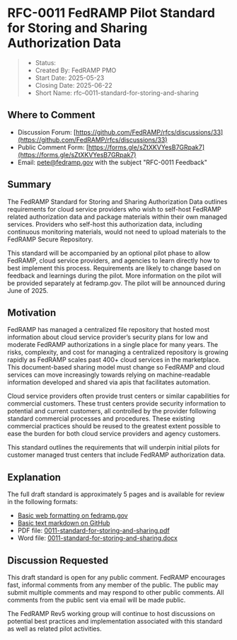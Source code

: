 # RFC-0011 FedRAMP Pilot Standard for Storing and Sharing Authorization Data

> - Status:
> - Created By: FedRAMP PMO
> - Start Date: 2025-05-23
> - Closing Date: 2025-06-22
> - Short Name: rfc–0011-standard-for-storing-and-sharing

## Where to Comment

- Discussion Forum: [https://github.com/FedRAMP/rfcs/discussions/33](https://github.com/FedRAMP/rfcs/discussions/33)
- Public Comment Form: [https://forms.gle/sZtXKVYesB7GRpak7](https://forms.gle/sZtXKVYesB7GRpak7)
- Email: pete@fedramp.gov with the subject "RFC-0011 Feedback"

## Summary

The FedRAMP Standard for Storing and Sharing Authorization Data outlines requirements for cloud service providers who wish to self-host FedRAMP related authorization data and package materials within their own managed services. Providers who self-host this authorization data, including continuous monitoring materials, would not need to upload materials to the FedRAMP Secure Repository.

This standard will be accompanied by an optional pilot phase to allow FedRAMP, cloud service providers, and agencies to learn directly how to best implement this process. Requirements are likely to change based on feedback and learnings during the pilot. More information on the pilot will be provided separately at fedramp.gov. The pilot will be announced during June of 2025.

## Motivation

FedRAMP has managed a centralized file repository that hosted most information about cloud service provider’s security plans for low and moderate FedRAMP authorizations in a single place for many years. The risks, complexity, and cost for managing a centralized repository is growing rapidly as FedRAMP scales past 400+ cloud services in the marketplace. This document-based sharing model must change so FedRAMP and cloud services can move increasingly towards relying on machine-readable information developed and shared via apis that facilitates automation.

Cloud service providers often provide trust centers or similar capabilities for commercial customers. These trust centers provide security information to potential and current customers, all controlled by the provider following standard commercial processes and procedures. These existing commercial practices should be reused to the greatest extent possible to ease the burden for both cloud service providers and agency customers.

This standard outlines the requirements that will underpin initial pilots for customer managed trust centers that include FedRAMP authorization data.

## Explanation

The full draft standard is approximately 5 pages and is available for review in the following formats:

- [Basic web formatting on fedramp.gov](https://fedramp.gov/updates/rfcs/0011)
- [Basic text markdown on GitHub](https://github.com/FedRAMP/rfcs/discussions/33)
- PDF file: [0011-standard-for-storing-and-sharing.pdf](https://github.com/FedRAMP/rfcs/raw/main/rfc/assets/0011-standard-for-storing-and-sharing.pdf)
- Word file: [0011-standard-for-storing-and-sharing.docx](https://github.com/FedRAMP/rfcs/raw/main/rfc/assets/0011-standard-for-storing-and-sharing.docx)

## Discussion Requested

This draft standard is open for any public comment. FedRAMP encourages fast, informal comments from any member of the public. The public may submit multiple comments and may respond to other public comments. All comments from the public sent via email will be made public.

The FedRAMP Rev5 working group will continue to host discussions on potential best practices and implementation associated with this standard as well as related pilot activities.


